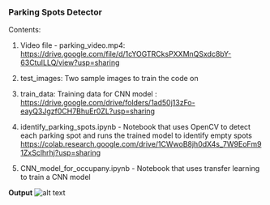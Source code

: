 ### Parking Spots Detector

Contents:

1. Video file - parking_video.mp4: https://drive.google.com/file/d/1cYOGTRCksPXXMnQSxdc8bY-63CtuILLQ/view?usp=sharing

2. test_images: Two sample images to train the code on

3. train_data: Training data for CNN model : https://drive.google.com/drive/folders/1ad50j13zFo-eayQ3Jgzf0CH7BhuEr0ZL?usp=sharing

4. identify_parking_spots.ipynb - Notebook that uses OpenCV to detect each parking spot and runs the trained model to identify empty spots https://colab.research.google.com/drive/1CWwoB8jh0dX4s_7W9EoFm91ZxSclhrhj?usp=sharing

5. CNN_model_for_occupany.ipynb - Notebook that uses transfer learning to train a CNN model

**Output**
![alt text](https://drive.google.com/file/d/1a9gosjr51Zt_eIS3Na2DnffSyt0GEVMO/view?usp=sharing)


